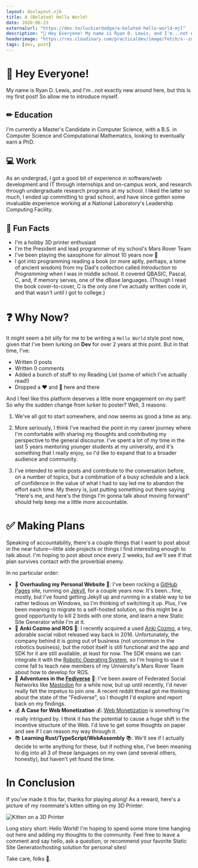 ```yaml
---
layout: devlayout.njk
title: A (Belated) Hello World!
date: 2020-06-23
externalurl: "https://dev.to/luckierdodge/a-belated-hello-world-mjl"
description: "👋 Hey Everyone! My name is Ryan D. Lewis, and I'm...not exactly new around here, but this is my first post! So allow me to introduce myself."
headerimage: "https://res.cloudinary.com/practicaldev/image/fetch/s--zmXyGkC---/c_imagga_scale,f_auto,fl_progressive,h_420,q_auto,w_1000/https://dev-to-uploads.s3.amazonaws.com/i/1c7s0qv33risbrmp2nrs.png"
tags: [dev, post]
---
```


# 👋 Hey Everyone!

My name is Ryan D. Lewis, and I'm...not exactly new around here, but this is my first post! So allow me to introduce myself.

## ✏ Education 

I'm currently a Master's Candidate in Computer Science, with a B.S. in Computer Science and Computational Mathematics, looking to eventually earn a PhD.

## 💻 Work

As an undergrad, I got a good bit of experience in software/web development and IT through internships and on-campus work, and research through undergraduate research programs at my school. I liked the latter so much, I ended up committing to grad school, and have since gotten some invaluable experience working at a National Laboratory's Leadership Computing Facility.

## 🎷 Fun Facts

* I'm a hobby 3D printer enthusiast
* I'm the President and lead programmer of my school's Mars Rover Team
* I've been playing the saxophone for almost 10 years now 🎵
* I got into programming reading a book (or more aptly, perhaps, a tome of ancient wisdom) from my Dad's collection called *Introduction to Programming* when I was in middle school. It covered QBASIC, Pascal, C, and, if memory serves, one of the dBase languages. (Though I read the book cover-to-cover, C is the only one I've actually written code in, and that wasn't until I got to college.)

# ❓ Why Now?

It might seem a bit silly for me to be writing a `Hello World` style post now, given that I've been lurking on **Dev** for over 2 years at this point. But in that time, I've:

* Written 0 posts
* Written 0 comments
* Added a bunch of stuff to my Reading List (some of which I've actually read!)
* Dropped a ❤ and 🦄 here and there

And I feel like this platform deserves a little more engagement on my part! So why the sudden change from lurker to poster? Well, 3 reasons:

1. We've all got to start somewhere, and now seems as good a time as any.

2. More seriously, I think I've reached the point in my career journey where I'm comfortable with sharing my thoughts and contributing my perspective to the general discourse. I've spent a lot of my time in the last 5 years mentoring younger students at my university, and it's something that I really enjoy, so I'd like to expand that to a broader audience and community.

3. I've intended to write posts and contribute to the conversation before, on a number of topics, but a combination of a busy schedule and a lack of confidence in the value of what I had to say led me to abandon the effort each time. My theory is, just putting something out there saying "Here's me, and here's the things I'm gonna talk about moving forward" should help keep me a little more accountable.

# ✅ Making Plans

Speaking of accountability, there's a couple things that I want to post about in the near future—little side projects or things I find interesting enough to talk about. I'm hoping to post about once every 2 weeks, but we'll see if that plan survives contact with the proverbial enemy.

In no particular order:

* 🚧 **Overhauling my Personal Website** 🚧: I've been rocking a [GitHub Pages](https://pages.github.com/) site, running on [Jekyll](https://jekyllrb.com/), for a couple years now. It's been...fine, mostly, but I've found getting Jekyll up and running in a stable way to be rather tedious on Windows, so I'm thinking of switching it up. Plus, I've been meaning to migrate to a self-hosted solution, so this might be a good opportunity to kill 2 birds with one stone, and learn a new Static Site Generator while I'm at it.
* 🤖 **Anki Cozmo and ROS** 🤖: I recently acquired a used [Anki Cozmo](https://www.anki.com/en-us/cozmo.html), a tiny, adorable social robot released way back in 2016. Unfortunately, the company behind it is going out of business (not uncommon in the robotics business), but the robot itself is still functional and the app and SDK for it are still available, at least for now. The SDK means we can integrate it with the [Robotic Operating System](https://www.ros.org), so I'm hoping to use it come fall to teach new members of my University's Mars Rover Team about how to develop for ROS.
* 🐘 **Adventures in the [Fediverse](https://fediverse.party/)** 🐘: I've been aware of Federated Social Networks like [Mastodon](https://joinmastodon.org/) for a while now, but up until recently, I'd never really felt the impetus to join one. A recent reddit thread got me thinking about the state of the "Fediverse", so I thought I'd explore and report back on my findings.
* 💰 **A Case for Web Monetization** 💰: [Web Monetization](https://webmonetization.org/) is something I'm really intrigued by. I think it has the potential to cause a huge shift in the incentive structure of the Web. I'd love to get some thoughts on paper and see if I can reason my way through it.
* 📚 **Learning Rust/TypeScript/WebAssembly** 📚: We'll see if I actually decide to write anything for these, but if nothing else, I've been meaning to dig into all 3 of these languages on my own (and several others, honestly), but haven't yet found the time.

# In Conclusion

If you've made it this far, thanks for playing along! As a reward, here's a picture of my roommate's kitten sitting on my 3D Printer:

<div class="image">

![Kitten on a 3D Printer](https://dev-to-uploads.s3.amazonaws.com/i/x43z7fpsjj6khwx52pzd.jpg#responsiveimage)

</div>

Long story short: Hello World! I'm hoping to spend some more time hanging out here and adding my thoughts to the community. Feel free to leave a comment and say hello, ask a question, or recommend your favorite Static Site Generator/hosting solution for personal sites!

Take care, folks 👋.
